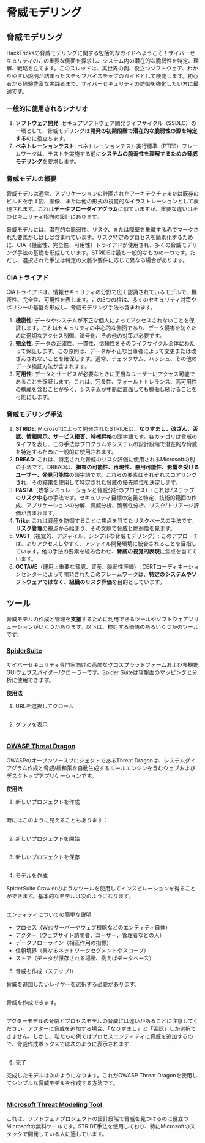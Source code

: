 # 脅威モデリング


## 脅威モデリング

HackTricksの脅威モデリングに関する包括的なガイドへようこそ！サイバーセキュリティのこの重要な側面を探求し、システム内の潜在的な脆弱性を特定、理解、戦略を立てます。このスレッドは、実世界の例、役立つソフトウェア、わかりやすい説明が詰まったステップバイステップのガイドとして機能します。初心者から経験豊富な実践者まで、サイバーセキュリティの防御を強化したい方に最適です。

### 一般的に使用されるシナリオ

1. **ソフトウェア開発**: セキュアソフトウェア開発ライフサイクル（SSDLC）の一環として、脅威モデリングは**開発の初期段階で潜在的な脆弱性の源を特定する**のに役立ちます。
2. **ペネトレーションテスト**: ペネトレーションテスト実行標準（PTES）フレームワークは、テストを実施する前に**システムの脆弱性を理解するための脅威モデリング**を要求します。

### 脅威モデルの概要

脅威モデルは通常、アプリケーションの計画されたアーキテクチャまたは既存のビルドを示す図、画像、または他の形式の視覚的なイラストレーションとして表現されます。これは**データフローダイアグラム**に似ていますが、重要な違いはそのセキュリティ指向の設計にあります。

脅威モデルには、潜在的な脆弱性、リスク、または障壁を象徴する赤でマークされた要素がしばしば含まれています。リスク特定のプロセスを簡素化するために、CIA（機密性、完全性、可用性）トライアドが使用され、多くの脅威モデリング手法の基礎を形成しています。STRIDEは最も一般的なものの一つです。ただし、選択された手法は特定の文脈や要件に応じて異なる場合があります。

### CIAトライアド

CIAトライアドは、情報セキュリティの分野で広く認識されているモデルで、機密性、完全性、可用性を表します。この3つの柱は、多くのセキュリティ対策やポリシーの基盤を形成し、脅威モデリング手法も含まれます。

1. **機密性**: データやシステムが不正な個人によってアクセスされないことを保証します。これはセキュリティの中心的な側面であり、データ侵害を防ぐために適切なアクセス制御、暗号化、その他の対策が必要です。
2. **完全性**: データの正確性、一貫性、信頼性をそのライフサイクル全体にわたって保証します。この原則は、データが不正な当事者によって変更または改ざんされないことを確保します。通常、チェックサム、ハッシュ、その他のデータ検証方法が含まれます。
3. **可用性**: データとサービスが必要なときに正当なユーザーにアクセス可能であることを保証します。これは、冗長性、フォールトトレランス、高可用性の構成を含むことが多く、システムが中断に直面しても稼働し続けることを可能にします。

### 脅威モデリング手法

1. **STRIDE**: Microsoftによって開発されたSTRIDEは、**なりすまし、改ざん、否認、情報開示、サービス拒否、特権昇格**の頭字語です。各カテゴリは脅威のタイプを表し、この手法はプログラムやシステムの設計段階で潜在的な脅威を特定するために一般的に使用されます。
2. **DREAD**: これは、特定された脅威のリスク評価に使用されるMicrosoftの別の手法です。DREADは、**損害の可能性、再現性、悪用可能性、影響を受けるユーザー、発見可能性**の頭字語です。これらの要素はそれぞれスコアリングされ、その結果を使用して特定された脅威の優先順位を決定します。
3. **PASTA**（攻撃シミュレーションと脅威分析のプロセス）: これは7ステップの**リスク中心**の手法です。セキュリティ目標の定義と特定、技術的範囲の作成、アプリケーションの分解、脅威分析、脆弱性分析、リスク/トリアージ評価が含まれます。
4. **Trike**: これは資産を防御することに焦点を当てたリスクベースの手法です。**リスク管理**の視点から始まり、その文脈で脅威と脆弱性を見ます。
5. **VAST**（視覚的、アジャイル、シンプルな脅威モデリング）: このアプローチは、よりアクセスしやすく、アジャイル開発環境に統合されることを目指しています。他の手法の要素を組み合わせ、**脅威の視覚的表現**に焦点を当てています。
6. **OCTAVE**（運用上重要な脅威、資産、脆弱性評価）: CERTコーディネーションセンターによって開発されたこのフレームワークは、**特定のシステムやソフトウェアではなく、組織のリスク評価**を目的としています。

## ツール

脅威モデルの作成と管理を**支援**するために利用できるツールやソフトウェアソリューションがいくつかあります。以下は、検討する価値のあるいくつかのツールです。

### [SpiderSuite](https://github.com/3nock/SpiderSuite)

サイバーセキュリティ専門家向けの高度なクロスプラットフォームおよび多機能GUIウェブスパイダー/クローラーです。Spider Suiteは攻撃面のマッピングと分析に使用できます。

**使用法**

1. URLを選択してクロール

<figure><img src="../.gitbook/assets/threatmodel_spidersuite_1.png" alt=""><figcaption></figcaption></figure>

2. グラフを表示

<figure><img src="../.gitbook/assets/threatmodel_spidersuite_2.png" alt=""><figcaption></figcaption></figure>

### [OWASP Threat Dragon](https://github.com/OWASP/threat-dragon/releases)

OWASPのオープンソースプロジェクトであるThreat Dragonは、システムダイアグラム作成と脅威/緩和策を自動生成するルールエンジンを含むウェブおよびデスクトップアプリケーションです。

**使用法**

1. 新しいプロジェクトを作成

<figure><img src="../.gitbook/assets/create_new_project_1.jpg" alt=""><figcaption></figcaption></figure>

時にはこのように見えることもあります：

<figure><img src="../.gitbook/assets/1_threatmodel_create_project.jpg" alt=""><figcaption></figcaption></figure>

2. 新しいプロジェクトを開始

<figure><img src="../.gitbook/assets/launch_new_project_2.jpg" alt=""><figcaption></figcaption></figure>

3. 新しいプロジェクトを保存

<figure><img src="../.gitbook/assets/save_new_project.jpg" alt=""><figcaption></figcaption></figure>

4. モデルを作成

SpiderSuite Crawlerのようなツールを使用してインスピレーションを得ることができます。基本的なモデルは次のようになります。

<figure><img src="../.gitbook/assets/0_basic_threat_model.jpg" alt=""><figcaption></figcaption></figure>

エンティティについての簡単な説明：

* プロセス（Webサーバーやウェブ機能などのエンティティ自体）
* アクター（ウェブサイト訪問者、ユーザー、管理者などの人）
* データフローライン（相互作用の指標）
* 信頼境界（異なるネットワークセグメントやスコープ）
* ストア（データが保存される場所、例えばデータベース）

5. 脅威を作成（ステップ1）

脅威を追加したいレイヤーを選択する必要があります。

<figure><img src="../.gitbook/assets/3_threatmodel_chose-threat-layer.jpg" alt=""><figcaption></figcaption></figure>

脅威を作成できます。

<figure><img src="../.gitbook/assets/4_threatmodel_create-threat.jpg" alt=""><figcaption></figcaption></figure>

アクターモデルの脅威とプロセスモデルの脅威には違いがあることに注意してください。アクターに脅威を追加する場合、「なりすまし」と「否認」しか選択できません。しかし、私たちの例ではプロセスエンティティに脅威を追加するので、脅威作成ボックスでは次のように表示されます：

<figure><img src="../.gitbook/assets/2_threatmodel_type-option.jpg" alt=""><figcaption></figcaption></figure>

6. 完了

完成したモデルは次のようになります。これがOWASP Threat Dragonを使用してシンプルな脅威モデルを作成する方法です。

<figure><img src="../.gitbook/assets/threat_model_finished.jpg" alt=""><figcaption></figcaption></figure>

### [Microsoft Threat Modeling Tool](https://aka.ms/threatmodelingtool)

これは、ソフトウェアプロジェクトの設計段階で脅威を見つけるのに役立つMicrosoftの無料ツールです。STRIDE手法を使用しており、特にMicrosoftのスタックで開発している人に適しています。

